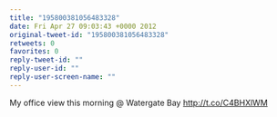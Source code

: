 ```yaml
---
title: "195800381056483328"
date: Fri Apr 27 09:03:43 +0000 2012
original-tweet-id: "195800381056483328"
retweets: 0
favorites: 0
reply-tweet-id: ""
reply-user-id: ""
reply-user-screen-name: ""
---
```

My office view this morning  @ Watergate Bay http://t.co/C4BHXlWM
